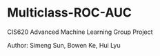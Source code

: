 # Multiclass-ROC-AUC
CIS620 Advanced Machine Learning Group Project

Author: Simeng Sun, Bowen Ke, Hui Lyu
